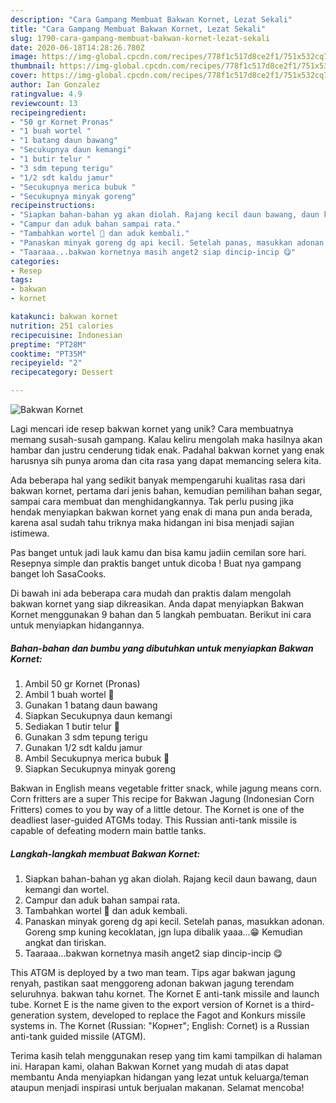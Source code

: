```yaml
---
description: "Cara Gampang Membuat Bakwan Kornet, Lezat Sekali"
title: "Cara Gampang Membuat Bakwan Kornet, Lezat Sekali"
slug: 1790-cara-gampang-membuat-bakwan-kornet-lezat-sekali
date: 2020-06-18T14:28:26.780Z
image: https://img-global.cpcdn.com/recipes/778f1c517d8ce2f1/751x532cq70/bakwan-kornet-foto-resep-utama.jpg
thumbnail: https://img-global.cpcdn.com/recipes/778f1c517d8ce2f1/751x532cq70/bakwan-kornet-foto-resep-utama.jpg
cover: https://img-global.cpcdn.com/recipes/778f1c517d8ce2f1/751x532cq70/bakwan-kornet-foto-resep-utama.jpg
author: Ian Gonzalez
ratingvalue: 4.9
reviewcount: 13
recipeingredient:
- "50 gr Kornet Pronas"
- "1 buah wortel "
- "1 batang daun bawang"
- "Secukupnya daun kemangi"
- "1 butir telur "
- "3 sdm tepung terigu"
- "1/2 sdt kaldu jamur"
- "Secukupnya merica bubuk "
- "Secukupnya minyak goreng"
recipeinstructions:
- "Siapkan bahan-bahan yg akan diolah. Rajang kecil daun bawang, daun kemangi dan wortel."
- "Campur dan aduk bahan sampai rata."
- "Tambahkan wortel 🥕 dan aduk kembali."
- "Panaskan minyak goreng dg api kecil. Setelah panas, masukkan adonan. Goreng smp kuning kecoklatan, jgn lupa dibalik yaaa...😁 Kemudian angkat dan tiriskan."
- "Taaraaa...bakwan kornetnya masih anget2 siap dincip-incip 😋"
categories:
- Resep
tags:
- bakwan
- kornet

katakunci: bakwan kornet 
nutrition: 251 calories
recipecuisine: Indonesian
preptime: "PT28M"
cooktime: "PT35M"
recipeyield: "2"
recipecategory: Dessert

---
```



![Bakwan Kornet](https://img-global.cpcdn.com/recipes/778f1c517d8ce2f1/751x532cq70/bakwan-kornet-foto-resep-utama.jpg)

Lagi mencari ide resep bakwan kornet yang unik? Cara membuatnya memang susah-susah gampang. Kalau keliru mengolah maka hasilnya akan hambar dan justru cenderung tidak enak. Padahal bakwan kornet yang enak harusnya sih punya aroma dan cita rasa yang dapat memancing selera kita.

Ada beberapa hal yang sedikit banyak mempengaruhi kualitas rasa dari bakwan kornet, pertama dari jenis bahan, kemudian pemilihan bahan segar, sampai cara membuat dan menghidangkannya. Tak perlu pusing jika hendak menyiapkan bakwan kornet yang enak di mana pun anda berada, karena asal sudah tahu triknya maka hidangan ini bisa menjadi sajian istimewa.

Pas banget untuk jadi lauk kamu dan bisa kamu jadiin cemilan sore hari. Resepnya simple dan praktis banget untuk dicoba ! Buat nya gampang banget loh SasaCooks.


Di bawah ini ada beberapa cara mudah dan praktis dalam mengolah bakwan kornet yang siap dikreasikan. Anda dapat menyiapkan Bakwan Kornet menggunakan 9 bahan dan 5 langkah pembuatan. Berikut ini cara untuk menyiapkan hidangannya.

<!--inarticleads1-->

##### Bahan-bahan dan bumbu yang dibutuhkan untuk menyiapkan Bakwan Kornet:

1. Ambil 50 gr Kornet (Pronas)
1. Ambil 1 buah wortel 🥕
1. Gunakan 1 batang daun bawang
1. Siapkan Secukupnya daun kemangi
1. Sediakan 1 butir telur 🥚
1. Gunakan 3 sdm tepung terigu
1. Gunakan 1/2 sdt kaldu jamur
1. Ambil Secukupnya merica bubuk 🍾
1. Siapkan Secukupnya minyak goreng


Bakwan in English means vegetable fritter snack, while jagung means corn. Corn fritters are a super This recipe for Bakwan Jagung (Indonesian Corn Fritters) comes to you by way of a little detour. The Kornet is one of the deadliest laser-guided ATGMs today. This Russian anti-tank missile is capable of defeating modern main battle tanks. 

<!--inarticleads2-->

##### Langkah-langkah membuat Bakwan Kornet:

1. Siapkan bahan-bahan yg akan diolah. Rajang kecil daun bawang, daun kemangi dan wortel.
1. Campur dan aduk bahan sampai rata.
1. Tambahkan wortel 🥕 dan aduk kembali.
1. Panaskan minyak goreng dg api kecil. Setelah panas, masukkan adonan. Goreng smp kuning kecoklatan, jgn lupa dibalik yaaa...😁 Kemudian angkat dan tiriskan.
1. Taaraaa...bakwan kornetnya masih anget2 siap dincip-incip 😋


This ATGM is deployed by a two man team. Tips agar bakwan jagung renyah, pastikan saat menggoreng adonan bakwan jagung terendam seluruhnya. bakwan tahu kornet. The Kornet E anti-tank missile and launch tube. Kornet E is the name given to the export version of Kornet is a third-generation system, developed to replace the Fagot and Konkurs missile systems in. The Kornet (Russian: &#34;Корнет&#34;; English: Cornet) is a Russian anti-tank guided missile (ATGM). 

Terima kasih telah menggunakan resep yang tim kami tampilkan di halaman ini. Harapan kami, olahan Bakwan Kornet yang mudah di atas dapat membantu Anda menyiapkan hidangan yang lezat untuk keluarga/teman ataupun menjadi inspirasi untuk berjualan makanan. Selamat mencoba!
